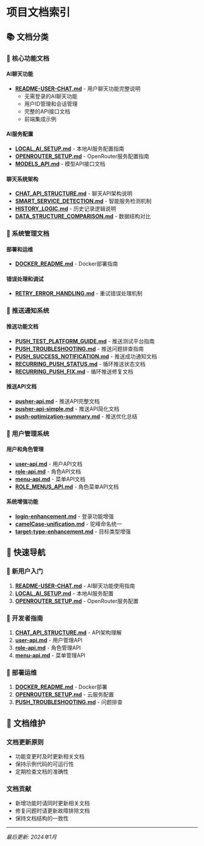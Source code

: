 # 项目文档索引

## 📚 文档分类

### 🚀 核心功能文档

#### AI聊天功能
- **[README-USER-CHAT.md](./README-USER-CHAT.md)** - 用户聊天功能完整说明
  - 无需登录的AI聊天功能
  - 用户ID管理和会话管理
  - 完整的API接口文档
  - 前端集成示例

#### AI服务配置
- **[LOCAL_AI_SETUP.md](./LOCAL_AI_SETUP.md)** - 本地AI服务配置指南
- **[OPENROUTER_SETUP.md](./OPENROUTER_SETUP.md)** - OpenRouter服务配置指南
- **[MODELS_API.md](./MODELS_API.md)** - 模型API接口文档

#### 聊天系统架构
- **[CHAT_API_STRUCTURE.md](./CHAT_API_STRUCTURE.md)** - 聊天API架构说明
- **[SMART_SERVICE_DETECTION.md](./SMART_SERVICE_DETECTION.md)** - 智能服务检测机制
- **[HISTORY_LOGIC.md](./HISTORY_LOGIC.md)** - 历史记录逻辑说明
- **[DATA_STRUCTURE_COMPARISON.md](./DATA_STRUCTURE_COMPARISON.md)** - 数据结构对比

### 🔧 系统管理文档

#### 部署和运维
- **[DOCKER_README.md](./DOCKER_README.md)** - Docker部署指南

#### 错误处理和调试
- **[RETRY_ERROR_HANDLING.md](./RETRY_ERROR_HANDLING.md)** - 重试错误处理机制

### 📱 推送通知系统

#### 推送功能文档
- **[PUSH_TEST_PLATFORM_GUIDE.md](./PUSH_TEST_PLATFORM_GUIDE.md)** - 推送测试平台指南
- **[PUSH_TROUBLESHOOTING.md](./PUSH_TROUBLESHOOTING.md)** - 推送问题排查指南
- **[PUSH_SUCCESS_NOTIFICATION.md](./PUSH_SUCCESS_NOTIFICATION.md)** - 推送成功通知文档
- **[RECURRING_PUSH_STATUS.md](./RECURRING_PUSH_STATUS.md)** - 循环推送状态文档
- **[RECURRING_PUSH_FIX.md](./RECURRING_PUSH_FIX.md)** - 循环推送修复文档

#### 推送API文档
- **[pusher-api.md](./pusher-api.md)** - 推送API完整文档
- **[pusher-api-simple.md](./pusher-api-simple.md)** - 推送API简化文档
- **[push-optimization-summary.md](./push-optimization-summary.md)** - 推送优化总结

### 👥 用户管理系统

#### 用户和角色管理
- **[user-api.md](./user-api.md)** - 用户API文档
- **[role-api.md](./role-api.md)** - 角色API文档
- **[menu-api.md](./menu-api.md)** - 菜单API文档
- **[ROLE_MENUS_API.md](./ROLE_MENUS_API.md)** - 角色菜单API文档

#### 系统增强功能
- **[login-enhancement.md](./login-enhancement.md)** - 登录功能增强
- **[camelCase-unification.md](./camelCase-unification.md)** - 驼峰命名统一
- **[target-type-enhancement.md](./target-type-enhancement.md)** - 目标类型增强

## 📖 快速导航

### 🎯 新用户入门
1. **[README-USER-CHAT.md](./README-USER-CHAT.md)** - AI聊天功能使用指南
2. **[LOCAL_AI_SETUP.md](./LOCAL_AI_SETUP.md)** - 本地AI服务配置
3. **[OPENROUTER_SETUP.md](./OPENROUTER_SETUP.md)** - OpenRouter服务配置

### 🔧 开发者指南
1. **[CHAT_API_STRUCTURE.md](./CHAT_API_STRUCTURE.md)** - API架构理解
2. **[user-api.md](./user-api.md)** - 用户管理API
3. **[role-api.md](./role-api.md)** - 角色管理API
4. **[menu-api.md](./menu-api.md)** - 菜单管理API

### 🚀 部署运维
1. **[DOCKER_README.md](./DOCKER_README.md)** - Docker部署
2. **[OPENROUTER_SETUP.md](./OPENROUTER_SETUP.md)** - 云服务配置
3. **[PUSH_TROUBLESHOOTING.md](./PUSH_TROUBLESHOOTING.md)** - 问题排查

## 📝 文档维护

### 文档更新原则
- 功能变更时及时更新相关文档
- 保持示例代码的可运行性
- 定期检查文档的准确性

### 文档贡献
- 新增功能时请同时更新相关文档
- 修复问题时请更新故障排除文档
- 保持文档结构的一致性

---

*最后更新: 2024年1月*
